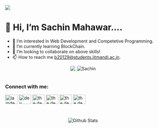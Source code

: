 <a href="https://git.io/typing-svg">
  <img
    src="https://readme-typing-svg.herokuapp.com/?lines=Hello,+There!+👋;Nice+to+meet+you!;I+am+Sachin;&center=true&size=30">
</a>



# 👋 Hi, I’m Sachin Mahawar....
- 👀 I’m interested in Web Development and Competetive Programming.
- 🌱 I’m currently learning BlockChain.
- 💞️ I’m looking to collaborate on above skills!
- 📫 How to reach me b20129@students.iitmandi.ac.in.

<div style="display: flex; flex-direction: row; justify-content: center;">
  <img align="left"
    src="https://github-readme-stats.vercel.app/api?username=Sachin737&theme=tokyonight&show_icons=true&count_private=true" />
  <img align="right"
    src="https://github-readme-stats.vercel.app/api/top-langs?username=sachin737&show_icons=true&locale=en&layout=compact"
    alt="Sachin" />
</div>

<br>

<div style="width: 720px;">
  <h3 align="left">Connect with me:</h3>
  <p align="left">
    <a href="https://twitter.com/MahawarSachinn" target="blank"><img align="center"
        src="https://raw.githubusercontent.com/rahuldkjain/github-profile-readme-generator/master/src/images/icons/Social/twitter.svg"
        alt="iamdev" height="30" width="40" /></a>
    <a href="https://www.linkedin.com/in/sachin-mahawar-22b0b41b9/" target="blank"><img align="center"
        src="https://raw.githubusercontent.com/rahuldkjain/github-profile-readme-generator/master/src/images/icons/Social/linked-in-alt.svg"
        alt="dev" height="30" width="40" /></a>
    <a href="https://www.instagram.com/pain_373/" target="blank"><img align="center"
        src="https://raw.githubusercontent.com/rahuldkjain/github-profile-readme-generator/master/src/images/icons/Social/instagram.svg"
        alt="the.dev" height="30" width="40" /></a>
    <a href="https://codeforces.com/profile/dream7" target="blank"><img align="center"
        src="https://cdn.iconscout.com/icon/free/png-512/code-forces-3521352-2944796.png?f=avif&w=256" alt="the.dev"
        height="30" width="40" /></a>
    <a href="https://leetcode.com/Pain_373/" target="blank"><img align="center"
        src="https://upload.wikimedia.org/wikipedia/commons/1/19/LeetCode_logo_black.png" alt="the.dev" height="30"
        width="40" /></a>
    <a href="https://www.codechef.com/users/sachin_0705" target="blank"><img align="center"
        src="https://i.pinimg.com/originals/c5/d9/fc/c5d9fc1e18bcf039f464c2ab6cfb3eb6.jpg" alt="the.dev" height="30"
        width="40" /></a>
  </p>
</div>

<!---
Sachin737/Sachin737 is a ✨ special ✨ repository because its `README.md` (this file) appears on your GitHub profile.
You can click the Preview link to take a look at your changes.
--->

<br>


<p align="center">
  <img src="https://raw.githubusercontent.com/bornmay/bornmay/Update/svg/Bottom.svg" alt="Github Stats" />
</p>
